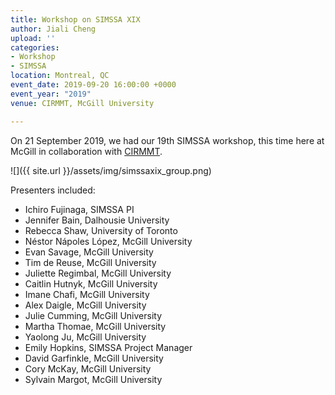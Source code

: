 ```yaml
---
title: Workshop on SIMSSA XIX
author: Jiali Cheng
upload: ''
categories:
- Workshop
- SIMSSA
location: Montreal, QC
event_date: 2019-09-20 16:00:00 +0000
event_year: "2019"
venue: CIRMMT, McGill University

---
```

On 21 September 2019, we had our 19th SIMSSA workshop, this time here at McGill in collaboration with [CIRMMT](https://www.cirmmt.org). 

![]({{ site.url }}/assets/img/simssaxix_group.png)

Presenters included:

* Ichiro Fujinaga, SIMSSA PI
* Jennifer Bain, Dalhousie University
* Rebecca Shaw, University of Toronto
* Néstor Nápoles López, McGill University
* Evan Savage, McGill University
* Tim de Reuse, McGill University
* Juliette Regimbal, McGill University
* Caitlin Hutnyk, McGill University
* Imane Chafi, McGill University
* Alex Daigle, McGill University
* Julie Cumming, McGill University
* Martha Thomae, McGill University
* Yaolong Ju, McGill University
* Emily Hopkins, SIMSSA Project Manager
* David Garfinkle, McGill University
* Cory McKay, McGill University
* Sylvain Margot, McGill University